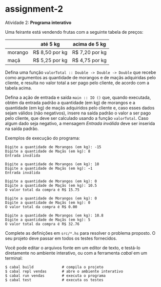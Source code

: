 # assignment-2
Atividade 2: **Programa interativo**

Uma feirante está vendendo frutas com a seguinte tabela de preços:

| | até 5 kg | acima de 5 kg |
| -- | -- | -- |
| morango | R$ 8,50 por kg | R$ 7,20 por kg |
| maçã | R$ 5,25 por kg | R$ 4,75 por kg |

Defina uma função `valorTotal :: Double -> Double -> Double` que recebe como argumentos as quantidade de morangos e de maçãs adquiridas pelo cliente, e resulta no valor total a ser pago pelo cliente, de acordo com a tabela acima.

Defina a ação de entrada e saída `main :: IO ()` que, quando executada, obtém da entrada padrão a quantidade (em kg) de morangos e a quantidade (em kg) de maçãs adquiridos pelo cliente e, caso esses dados sejam válidos (não negativos), insere na saída padrão o valor a ser pago pelo cliente, que deve ser calculado usando a função `valorTotal`. Caso algum dado seja negativo, a mensagem _Entrada inválida_ deve ser inserida na saída padrão.

Exemplos de execução do programa:
```shellsession
Digite a quantidade de Morangos (em kg): -15
Digite a quantidade de Maçãs (em kg): 8
Entrada inválida
```
```shellsession
Digite a quantidade de Morangos (em kg): 10
Digite a quantidade de Maçãs (em kg): −1
Entrada inválida
```
```shellsession
Digite a quantidade de Morangos (em kg): 0
Digite a quantidade de Maçãs (em kg): 10.5
O valor total da compra é R$ 15.75
```
```shellsession
Digite a quantidade de Morangos (em kg): 0
Digite a quantidade de Maçãs (em kg): 0
O valor total da compra é R$ 0.00
```
```shellsession
Digite a quantidade de Morangos (em kg): 10.8
Digite a quantidade de Maçãs (em kg): 5
O valor total da compra é R$ 32.76
```

Complete as definições em `src/*.hs` para resolver o problema proposto. O seu projeto deve passar em todos os testes fornecidos.

Você pode editar o arquivos fonte em um editor de texto, e testá-lo diretamente no ambiente interativo, ou com a ferramenta _cabal_ em um terminal:

``` shellsession
$ cabal build             # compila o projeto
$ cabal repl vendas       # abre o ambiente interativo
$ cabal run vendas        # executa o programa
$ cabal test              # executa os testes
```

